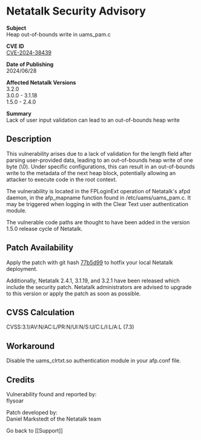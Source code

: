 # Netatalk Security Advisory

**Subject**  
Heap out-of-bounds write in uams_pam.c

**CVE ID**  
[CVE-2024-38439](https://www.cve.org/CVERecord?id=CVE-2024-38439)

**Date of Publishing**  
2024/06/28

**Affected Netatalk Versions**  
3.2.0  
3.0.0 - 3.1.18  
1.5.0 - 2.4.0

**Summary**  
Lack of user input validation can lead to an out-of-bounds heap write

## Description

This vulnerability arises due to a lack of validation for the length
field after parsing user-provided data, leading to an out-of-bounds heap
write of one byte (\0). Under specific configurations, this can result
in an out-of-bounds write to the metadata of the next heap block,
potentially allowing an attacker to execute code in the root context.

The vulnerability is located in the FPLoginExt operation of Netatalk's
afpd daemon, in the afp_mapname function found in /etc/uams/uams_pam.c.
It may be triggered when logging in with the Clear Text user
authentication module.

The vulnerable code paths are thought to have been added in the version
1.5.0 release cycle of Netatalk.

## Patch Availability

Apply the patch with git hash
[77b5d99](https://github.com/Netatalk/netatalk/commit/77b5d99007cfef4d73d76fd6f0c26584891608e5.diff)
to hotfix your local Netatalk deployment.

Additionally, Netatalk 2.4.1, 3.1.19, and 3.2.1 have been released which
include the security patch. Netatalk administrators are advised to
upgrade to this version or apply the patch as soon as possible.

## CVSS Calculation

CVSS:3.1/AV:N/AC:L/PR:N/UI:N/S:U/C:L/I:L/A:L (7.3)

## Workaround

Disable the uams_clrtxt.so authentication module in your afp.conf file.

## Credits

Vulnerability found and reported by:  
flysoar

Patch developed by:  
Daniel Markstedt of the Netatalk team

Go back to [[Support]]
